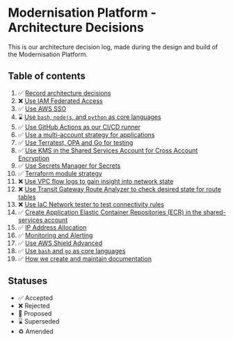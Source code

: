 # Modernisation Platform - Architecture Decisions

This is our architecture decision log, made during the design and build of the Modernisation Platform.

## Table of contents

1. ✅ [Record architecture decisions](0001-record-architecture-decisions.md)
1. ❌ [Use IAM Federated Access](0002-use-iam-federated-access.md)
1. ✅ [Use AWS SSO](0003-use-aws-sso.md)
1. ⌛️ [Use `bash`, `nodejs`, and `python` as core languages](0004-use-bash-node-python-as-core-languages.md)
1. ✅ [Use GitHub Actions as our CI/CD runner](0005-use-github-actions.md)
1. ✅ [Use a multi-account strategy for applications](0006-use-a-multi-account-strategy-for-applications.md)
1. ✅ [Use Terratest, OPA and Go for testing](0007-use-terratest-opa-and-go-for-testing.md)
1. ✅ [Use KMS in the Shared Services Account for Cross Account Encryption](0008-use-kms-in-shared-services-for-cross-account-encryption.md)
1. ✅ [Use Secrets Manager for Secrets](0009-use-secrets-manager-for-secrets.md)
1. ✅ [Terraform module strategy](0010-terraform-module-strategy.md)
1. ❌ [Use VPC flow logs to gain insight into network state](0011-use-vpc-flow-logs-to-gain-insight-into-network-state.md)
1. ❌ [Use Transit Gateway Route Analyzer to check desired state for route tables](0012-use-tgw-route-analyzer-to-check-desired-state-for-route-tables.md)
1. ❌ [Use IaC Network tester to test connectivity rules](0013-use-iac-network-tester-to-test-connectivity-rules.md)
1. ✅ [Create Application Elastic Container Repositories (ECR) in the shared-services account](0014-create-ecr-in-the-shared-services-account.md)
1. ✅ [IP Address Allocation](0016-ip-address-range-allocation.md)
1. ✅ [Monitoring and Alerting](0017-monitoring-and-alerting.md)
1. ✅ [Use AWS Shield Advanced](0018-use-aws-shield-advanced.md)
1. ✅ [Use `bash` and `go` as core languages](0019-use-bash-g0-as-core-languages.md)
1. ✅ [How we create and maintain documentation](0020-how-we-create-and-maintain-documentation.md)

## Statuses

- ✅ Accepted
- ❌ Rejected
- 🤔 Proposed
- ⌛️ Superseded
- ♻️ Amended
